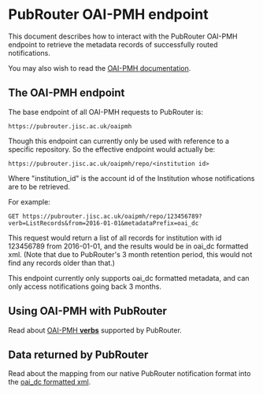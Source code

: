 # PubRouter OAI-PMH endpoint

This document describes how to interact with the PubRouter OAI-PMH endpoint to retrieve the metadata records of successfully
routed notifications.

You may also wish to read the [OAI-PMH documentation](http://www.openarchives.org/OAI/openarchivesprotocol.html).

## The OAI-PMH endpoint

The base endpoint of all OAI-PMH requests to PubRouter is: 

    https://pubrouter.jisc.ac.uk/oaipmh
    
Though this endpoint can currently only be used with reference to a specific repository. So the effective endpoint would actually be: 
```
https://pubrouter.jisc.ac.uk/oaipmh/repo/<institution id>
```

Where "institution_id" is the account id of the Institution whose notifications are to be retrieved.

For example:

    GET https://pubrouter.jisc.ac.uk/oaipmh/repo/123456789?verb=ListRecords&from=2016-01-01&metadataPrefix=oai_dc
	
This request would return a list of all records for institution with id 123456789 from 2016-01-01, and the results would be in oai_dc formatted xml. (Note that due to PubRouter's 3 month retention period, this would not find any records older than that.)

This endpoint currently only supports oai_dc formatted metadata, and can only access notifications going back 3 months.

## Using OAI-PMH with PubRouter
Read about [OAI-PMH **verbs**](./VERBS.md) supported by PubRouter.

## Data returned by PubRouter
Read about the mapping from our native PubRouter notification format into the [oai_dc formatted xml](./XWALK.md).
